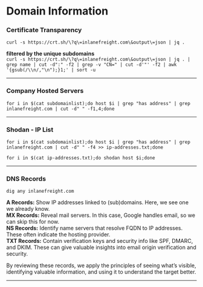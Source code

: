 # Domain Information

### Certificate Transparency

`curl -s https://crt.sh/\?q\=inlanefreight.com\&output\=json | jq .`

**filtered by the unique subdomains**  
`curl -s https://crt.sh/\?q\=inlanefreight.com\&output\=json | jq . | grep name | cut -d":" -f2 | grep -v "CN=" | cut -d'"' -f2 | awk '{gsub(/\\n/,"\n");}1;' | sort -u`

* * *

### Company Hosted Servers
`for i in $(cat subdomainlist);do host $i | grep "has address" | grep inlanefreight.com | cut -d" " -f1,4;done`

* * *

### Shodan - IP List
`for i in $(cat subdomainlist);do host $i | grep "has address" | grep inlanefreight.com | cut -d" " -f4 >> ip-addresses.txt;done`

`for i in $(cat ip-addresses.txt);do shodan host $i;done`

* * *

### DNS Records
`dig any inlanefreight.com`

**A Records:** Show IP addresses linked to (sub)domains. Here, we see one we already know.  
**MX Records:** Reveal mail servers. In this case, Google handles email, so we can skip this for now.  
**NS Records:** Identify name servers that resolve FQDN to IP addresses. These often indicate the hosting provider.  
**TXT Records:** Contain verification keys and security info like SPF, DMARC, and DKIM. These can give valuable insights into email origin verification and security.

By reviewing these records, we apply the principles of seeing what’s visible, identifying valuable information, and using it to understand the target better.

* * *
